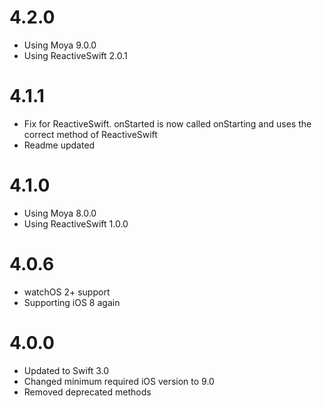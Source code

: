 # 4.2.0
- Using Moya 9.0.0
- Using ReactiveSwift 2.0.1

# 4.1.1
- Fix for ReactiveSwift. onStarted is now called onStarting and uses the correct method of ReactiveSwift
- Readme updated

# 4.1.0
- Using Moya 8.0.0
- Using ReactiveSwift 1.0.0

# 4.0.6
- watchOS 2+ support
- Supporting iOS 8 again

# 4.0.0

- Updated to Swift 3.0
- Changed minimum required iOS version to 9.0
- Removed deprecated methods


